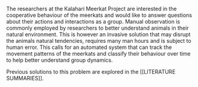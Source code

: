 The researchers at the Kalahari Meerkat Project are interested in the cooperative behaviour of the meerkats and would like to answer questions about their actions and interactions as a group. Manual observation is commonly employed by researchers to better understand animals in their natural environment. This is however an invasive solution that may disrupt the animals natural tendencies, requires many man hours and is subject to human error. This calls for an automated system that can track the movement patterns of the meerkats and classify their behaviour over time to help better understand group dynamics.

Previous solutions to this problem are explored in the [[LITERATURE SUMMARIES]].
